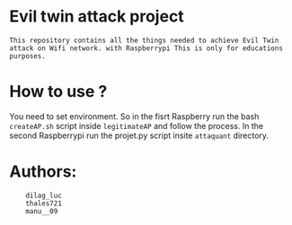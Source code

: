 # Evil twin attack project

	This repository contains all the things needed to achieve Evil Twin attack on Wifi network. with Raspberrypi This is only for educations purposes.
	
# How to use ?

You need to set environment. So in the fisrt Raspberry run the bash `createAP.sh` script inside `legitimateAP` and follow the process. In the second Raspberrypi run the projet.py script insite `attaquant` directory.

# Authors: 
```
	dilag_luc
	thales721
	manu__09
```
